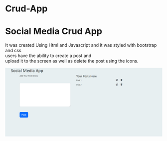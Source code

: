 # Crud-App
 
<h1> Social Media Crud App</h1>

<p>It was created Using Html and Javascript and it was styled with bootstrap and css
  <br>users have the ability to create a post and <br>upload it to the screen 
  as well as delete the post using the icons.
<p>

<img src = "screencapture-file-C-Users-devon-Promineo-Crud-App-crud-html-2022-10-20-19_09_04.png">
